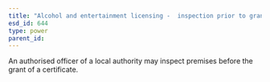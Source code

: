 ```yaml
---
title: "Alcohol and entertainment licensing -  inspection prior to grant of club premises certificate"
esd_id: 644
type: power
parent_id:  
---
```


An authorised officer of a local authority may inspect premises before the grant of a certificate.

